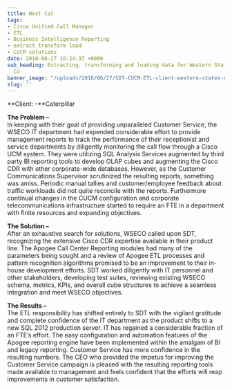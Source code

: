 ```yaml
---
title: West Cat
tags:
- Cisco Unified Call Manager
- ETL
- Business Intelligence Reporting
- extract transform load
- CUCM solutions
date: 2018-06-27 16:24:37 +0000
sub_heading: Extracting, transforming and loading data for Western States Equipment
  Co
banner_image: "/uploads/2018/06/27/SDT-CUCM-ETL-client-western-states-electric.jpg"
slug: ''
---
```

**Client: -**Caterpillar

**The Problem –**  
In keeping with their goal of providing unparalleled Customer Service, the WSECO IT department had expended considerable effort to provide management reports to track the performance of their receptionist and service departments by diligently monitoring the call flow through a Cisco UCM system. They were utilizing SQL Analysis Services augmented by third party BI reporting tools to develop OLAP cubes and augmenting the Cisco CDR with other corporate-wide databases. However, as the Customer Communications Supervisor scrutinized the resulting reports, something was amiss. Periodic manual tallies and customer/employee feedback about traffic workloads did not quite reconcile with the reports. Furthermore continual changes in the CUCM configuration and corporate telecommunications infrastructure started to require an FTE in a department with finite resources and expanding objectives.

**The Solution –**  
After an exhaustive search for solutions, WSECO called upon SDT, recognizing the extensive Cisco CDR expertise available in their product line. The Apogee Call Center Reporting modules had many of the parameters being sought and a review of Apogee ETL processes and pattern recognition algorithms promised to be an improvement to their in-house development efforts. SDT worked diligently with IT personnel and other stakeholders, developing test suites, reviewing existing WSECO schema, metrics, KPIs, and overall cube structures to achieve a seamless integration and meet WSECO objectives.

**The Results –**  
The ETL responsibility has shifted entirely to SDT with the vigilant gratitude and complete confidence of the IT department as the product shifts to a new SQL 2012 production server. IT has regained a considerable fraction of an FTE’s effort. The easy configuration and automation features of the Apogee reporting engine have been implemented within the amalgam of BI and legacy reporting. Customer Service has more confidence in the resulting numbers. The CEO who provided the impetus for improving the Customer Service campaign is pleased with the resulting reporting tools made available to management and feels confident that the efforts will reap improvements in customer satisfaction.